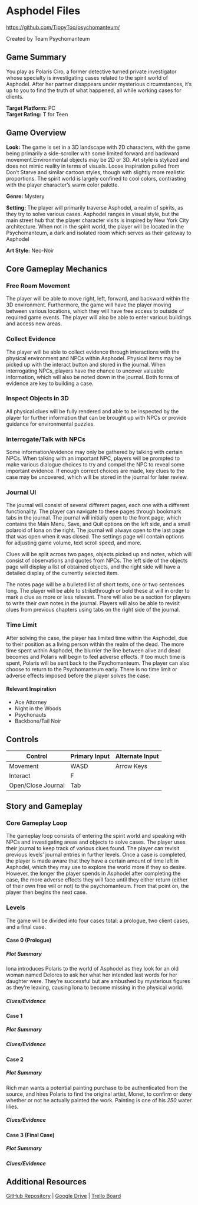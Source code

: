 # Asphodel Files
https://github.com/TippyToo/psychomanteum/

Created by Team Psychomanteum

 ## Game Summary

 You play as Polaris Ciro, a former detective turned private investigator whose specialty is investigating cases related to the spirit world of Asphodel. After her partner disappears under mysterious circumstances, it’s up to you to find the truth of what happened, all while working cases for clients.

 **Target Platform:** PC\
 **Target Rating:** T for Teen

 ## Game Overview

 **Look:** The game is set in a 3D landscape with 2D characters, with the game being primarily a side-scroller with some limited forward and backward movement.Environmental objects may be 2D or 3D. Art style is stylized and does not mimic reality in terms of visuals. Loose inspiration pulled from Don’t Starve and similar cartoon styles, though with slightly more realistic proportions. The spirit world is largely confined to cool colors, contrasting with the player character’s warm color palette. 

 **Genre:** Mystery

 **Setting:** The player will primarily traverse Asphodel, a realm of spirits, as they try to solve various cases. Asphodel ranges in visual style, but the main street hub that the player character visits is inspired by New York City architecture. When not in the spirit world, the player will be located in the Psychomanteum, a dark and isolated room which serves as their gateway to Asphodel

 **Art Style:** Neo-Noir

## Core Gameplay Mechanics

### Free Roam Movement

The player will be able to move right, left, forward, and backward within the 3D environment. Furthermore, the game will have the player moving between various locations, which they will have free access to outside of required game events. The player will also be able to enter various buildings and access new areas. 

### Collect Evidence

The player will be able to collect evidence through interactions with the physical environment and NPCs within Asphodel. Physical items may be picked up with the interact button and stored in the journal. When interrogating NPCs, players have the chance to uncover valuable information, which will also be noted down in the journal. Both forms of evidence are key to building a case.

### Inspect Objects in 3D

All physical clues will be fully rendered and able to be inspected by the player for further information that can be brought up with NPCs or provide guidance for environmental puzzles.

### Interrogate/Talk with NPCs

Some information/evidence may only be gathered by talking with certain NPCs. When talking with an important NPC, players will be prompted to make various dialogue choices to try and compel the NPC to reveal some important evidence. If enough correct choices are made, key clues to the case may be uncovered, which will be stored in the journal for later review.

### Journal UI

The journal will consist of several different pages, each one with a different functionality. The player can navigate to these pages through bookmark tabs in the journal. The journal will initially open to the front page, which contains the Main Menu, Save, and Quit options on the left side, and a small polaroid of Iona on the right. The journal will always open to the last page that was open when it was closed. The settings page will contain options for adjusting game volume, text scroll speed, and more.


Clues will be split across two pages, objects picked up and notes, which will consist of observations and quotes from NPCs. The left side of the objects page will display a list of obtained objects, and the right side will have a detailed display of the currently selected item.

The notes page will be a bulleted list of short texts, one or two sentences long. The player will be able to strikethrough or bold these at will in order to mark a clue as more or less relevant. There will also be a section for players to write their own notes in the journal. Players will also be able to revisit clues from previous chapters using tabs on the right side of the journal.

### Time Limit

After solving the case, the player has limited time within the Asphodel, due to their position as a living person within the realm of the dead. The more time spent within Asphodel, the blurrier the line between alive and dead becomes and Polaris will begin to feel adverse effects. If too much time is spent, Polaris will be sent back to the Psychomanteum. The player can also choose to return to the Psychomanteum early. There is no time limit or adverse effects imposed before the player solves the case.




#### Relevant Inspiration

- Ace Attorney
- Night in the Woods
- Psychonauts
- Backbone/Tail Noir

## Controls

| Control           | Primary Input | Alternate Input |
|-------------------|---------------|-----------------|
| Movement          | WASD          | Arrow Keys      |
| Interact          | F             |                 |
| Open/Close Journal| Tab           |                 |

## Story and Gameplay

### Core Gameplay Loop

The gameplay loop consists of entering the spirit world and speaking with NPCs and investigating areas and objects to solve cases. The player uses their journal to keep track of various clues found. The player can revisit previous levels’ journal entries in further levels. Once a case is completed, the player is made aware that they have a certain amount of time left in Asphodel, which they may use to explore the world more if they so desire. However, the longer the player spends in Asphodel after completing the case, the more adverse effects they will face until they either return (either of their own free will or not) to the psychomanteum. From that point on, the player then begins the next case.

### Levels

The game will be divided into four cases total: a prologue, two client cases, and a final case.

#### Case 0 (Prologue)

##### Plot Summary

Iona introduces Polaris to the world of Asphodel as they look for an old woman named Delores to ask her what her intended last words for her daughter were. They’re successful but are ambushed by mysterious figures as they’re leaving, causing Iona to become missing in the physical world.

##### Clues/Evidence

#### Case 1

##### Plot Summary

##### Clues/Evidence

#### Case 2

##### Plot Summary

Rich man wants a potential painting purchase to be authenticated from the source, and hires Polaris to find the original artist, Monet, to confirm or deny whether or not he actually painted the work. Painting is one of his *250* water lilies.

##### Clues/Evidence

#### Case 3 (Final Case)

##### Plot Summary

##### Clues/Evidence


## Additional Resources
[GitHub Repository](https://github.com/TippyToo/psychomanteum/) |
[Google Drive](https://drive.google.com/drive/folders/16K0zJERSVpJR2jjDi_JD6piHxxqVbFEK) |
[Trello Board](https://trello.com/c/3gkCqr7Y/1-level-design)

